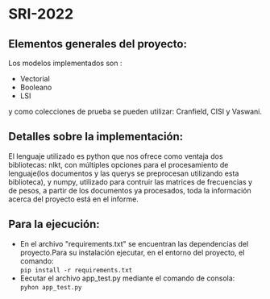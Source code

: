 # SRI-2022

## **Elementos generales del proyecto:**  
Los modelos implementados son :
* Vectorial
* Booleano
* LSI

y como colecciones de prueba se pueden utilizar: Cranfield, CISI y Vaswani.  
## **Detalles sobre la implementación:**  
El lenguaje utilizado es python que nos ofrece como ventaja dos bibliotecas: nlkt, con múltiples opciones para el procesamiento de lenguaje(los documentos y las querys se preprocesan utilizando esta biblioteca), y numpy, utilizado para contruir las matrices de frecuencias y de pesos, a partir de los documentos ya procesados, toda la información acerca del proyecto está en el informe.  
## **Para la ejecución:**  
* En el archivo "requirements.txt" se encuentran las dependencias del proyecto.Para su instalación ejecutar, en el entorno del proyecto, el comando:  
  ``pip install -r requirements.txt``  
* Eecutar el archivo app_test.py mediante el comando de consola:  
  ``pyhon app_test.py``
